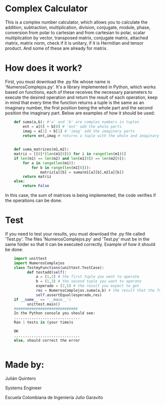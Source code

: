 # Complex Calculator
This is a complex number calculator, which allows you to calculate the addition, subtraction, multiplication, division, conjugate, module, phase, conversion from polar to cartesian and from cartesian to polar, scalar multiplication by vector, transposed matrix, conjugate matrix, attached matrix, matrix norm, check if it is unitary, if it is Hermitian and tensor product. And some of these are already for matrix.
# How does it work?
First, you must download the .py file whose name is 'NumerosComplejos.py'. It's a library implemented in Python, which works based on functions, each of these receives the necessary parameters to execute the desired operation and return the result of each operation, keep in mind that every time the function returns a tuple is the same as an imaginary number, the first position being the whole part and the second position the imaginary part. 
Below are examples of how it should be used:

```python
    def suma(a,b): #'a' and 'b' are complex numbers in tuples
        ent = a[0] + b[0] # 'ent' add the whole parts
        imag = a[1] + b[1] # 'imag' add the imaginary parts
        return ent,imag # returns a tuple with the whole and imaginary part
        
        
    def suma_matrices(m1,m2):
    matriz = [[0]*(len(m1[0])) for i in range(len(m1))]
    if len(m1) == len(m2) and len(m1[0]) == len(m2[0]):
        for a in range(len(m1)):
            for b in range(len(m1[0])):
                matriz[a][b] = suma(m1[a][b],m2[a][b])
        return matriz
    else:
        return False
```
In this case, the sum of matrices is being implemented, the code verifies if the operations can be done.
# Test
If you need to test your results, you must download the .py file called 'Test.py'. The files 'NumerosComplejos.py' and 'Test.py' must be in the same folder so that it can be executed correctly. Example of how it should be done:
```python
    import unittest
    import NumerosComplejos
    class TestmyFunctions(unittest.TestCase):
          def testadd(self):
              a = (1,2) # the first tuple you want to operate
              b = (1,3) # the second tuple you want to operate
              esperado = (2,5) # the result you expect to get
              res = NumerosComplejos.suma(a,b) # the result that the function gives
              self.assertEqual(esperado,res)
    if __name__ == '__main__':
          unittest.main() 
    #############################
    In the Python console you should see:
    ..............................
    Ran 1 tests in (your time)s

    OK
    ..............................
    else, should correct the error
    
```
# Made by:
Julián Quintero

Systems Engineer

Escuela Colombiana de Ingeniería Julio Garavito
